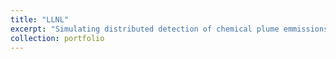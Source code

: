 ```yaml
---
title: "LLNL"
excerpt: "Simulating distributed detection of chemical plume emmissions using collaborative, autonomous robotic swarms<br/><img src='/images/detection.png'>"
collection: portfolio
---
```



